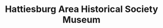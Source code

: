 ---
layout: repo
title: "Hattiesburg Area Historical Society Museum"
id: 23866
permalink: repos/23866/
---